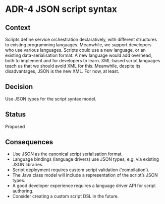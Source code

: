 # ADR-4 JSON script syntax

## Context

Scripts define service orchestration declaratively, with different structures to existing programming languages.
Meanwhile, we support developers who use various languages.
Scripts could use a new language, or an existing data-serialisation format.
A new language would add overhead, both to implement and for developers to learn.
XML-based script languages teach us that we should avoid XML for this.
Meanwhile, despite its disadvantages, JSON is the new XML.
For now, at least.

## Decision

Use JSON types for the script syntax model.

## Status

Proposed

## Consequences

* Use JSON as the canonical script serialisation format.
* Language bindings (language drivers) use JSON types, e.g. via existing JSON libraries.
* Script deployment requires custom script validation (‘compilation’).
* The Java class model will include a representation of the script’s JSON types.
* A good developer experience requires a language driver API for script authoring.
* Consider creating a custom script DSL in the future.
